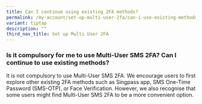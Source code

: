 ```yaml
---
title: Can I continue using existing 2FA methods?
permalink: /my-account/set-up-multi-user-2fa/can-i-use-existing-methods/
variant: tiptap
description: ""
third_nav_title: Set up Multi User 2FA
---
```

<h3>Is it compulsory for me to use Multi-User SMS 2FA? Can I continue to use existing methods?</h3>
<p>It is not compulsory to use Multi-User SMS 2FA. We encourage users to
first explore other existing 2FA methods such as Singpass app, SMS One-Time
Password (SMS-OTP), or Face Verification. However, we also recognise that
some users might find Multi-User SMS 2FA to be a more convenient option.</p>